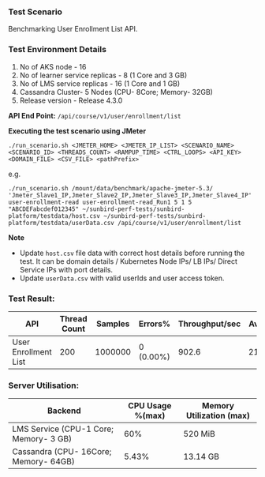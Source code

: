 ### Test Scenario

Benchmarking User Enrollment List API.


### Test Environment Details
1. No of AKS node - 16
2. No of learner service replicas - 8 (1 Core and 3 GB)
3. No of LMS service replicas - 16 (1 Core and 1 GB)
4. Cassandra Cluster- 5 Nodes (CPU- 8Core; Memory- 32GB)
5. Release version - Release 4.3.0


**API End Point:** 
`/api/course/v1/user/enrollment/list`


**Executing the test scenario using JMeter**

```./run_scenario.sh <JMETER_HOME> <JMETER_IP_LIST> <SCENARIO_NAME> <SCENARIO_ID> <THREADS_COUNT> <RAMPUP_TIME> <CTRL_LOOPS> <API_KEY> <DOMAIN_FILE> <CSV_FILE> <pathPrefix>```

e.g.

```./run_scenario.sh /mount/data/benchmark/apache-jmeter-5.3/ 'Jmeter_Slave1_IP,Jmeter_Slave2_IP,Jmeter_Slave3_IP,Jmeter_Slave4_IP' user-enrollment-read user-enrollment-read_Run1 5 1 5 "ABCDEFabcdef012345" ~/sunbird-perf-tests/sunbird-platform/testdata/host.csv ~/sunbird-perf-tests/sunbird-platform/testdata/userData.csv /api/course/v1/user/enrollment/list```


**Note**
- Update `host.csv` file data with correct host details before running the test. It can be domain details / Kubernetes Node IPs/ LB IPs/ Direct Service IPs with port details.
- Update `userData.csv` with valid userIds and user access token.


### Test Result:

|API                 |Thread Count|Samples |Errors%  |Throughput/sec|Avg | 95th pct | 99th pct|
|--------------------|------------|--------|---------| -------------|-----------|-------------|---------|
|User Enrollment List|200         |1000000 |0 (0.00%)| 902.6      |    217       |       299     |  378       |


### Server Utilisation:
| Backend          | CPU Usage %(max) | Memory Utilization (max) |
| ------------- | ------------- |------------- |
| LMS Service (CPU-1 Core; Memory- 3 GB)  |60% | 520 MiB     |
| Cassandra (CPU- 16Core; Memory- 64GB)| 5.43% |13.14 GB |
